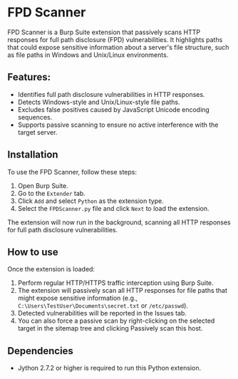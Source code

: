 # FPD Scanner

FPD Scanner is a Burp Suite extension that passively scans HTTP responses for full path disclosure (FPD) vulnerabilities. It highlights paths that could expose sensitive information about a server's file structure, such as file paths in Windows and Unix/Linux environments.

## Features:
- Identifies full path disclosure vulnerabilities in HTTP responses.
- Detects Windows-style and Unix/Linux-style file paths.
- Excludes false positives caused by JavaScript Unicode encoding sequences.
- Supports passive scanning to ensure no active interference with the target server.

## Installation

To use the FPD Scanner, follow these steps:

1. Open Burp Suite.
2. Go to the `Extender` tab.
3. Click `Add` and select `Python` as the extension type.
4. Select the `FPDScanner.py` file and click `Next` to load the extension.

The extension will now run in the background, scanning all HTTP responses for full path disclosure vulnerabilities.

## How to use

Once the extension is loaded:

1. Perform regular HTTP/HTTPS traffic interception using Burp Suite.
2. The extension will passively scan all HTTP responses for file paths that might expose sensitive information (e.g., `C:\Users\TestUser\Documents\secret.txt` or `/etc/passwd`).
3. Detected vulnerabilities will be reported in the Issues tab.
4. You can also force a passive scan by right-clicking on the selected target in the sitemap tree and clicking Passively scan this host.

## Dependencies
- Jython 2.7.2 or higher is required to run this Python extension.
